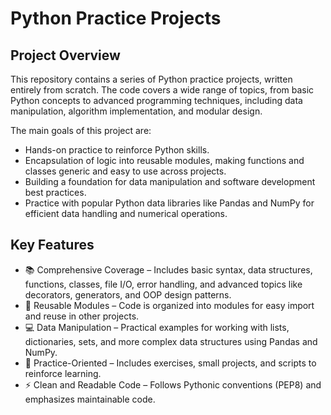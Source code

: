 # Python Practice Projects
## Project Overview

This repository contains a series of Python practice projects, written entirely from scratch.
The code covers a wide range of topics, from basic Python concepts to advanced programming techniques, including data manipulation, algorithm implementation, and modular design.

The main goals of this project are:

- Hands-on practice to reinforce Python skills.
- Encapsulation of logic into reusable modules, making functions and classes generic and easy to use across projects.
- Building a foundation for data manipulation and software development best practices.
- Practice with popular Python data libraries like Pandas and NumPy for efficient data handling and numerical operations.

## Key Features

- 📚 Comprehensive Coverage – Includes basic syntax, data structures, functions, classes, file I/O, error handling, and advanced topics like decorators, generators, and OOP design patterns.
- 🔄 Reusable Modules – Code is organized into modules for easy import and reuse in other projects.
- 💻 Data Manipulation – Practical examples for working with lists, dictionaries, sets, and more complex data structures using Pandas and NumPy.
- 🧪 Practice-Oriented – Includes exercises, small projects, and scripts to reinforce learning.
- ⚡ Clean and Readable Code – Follows Pythonic conventions (PEP8) and emphasizes maintainable code.